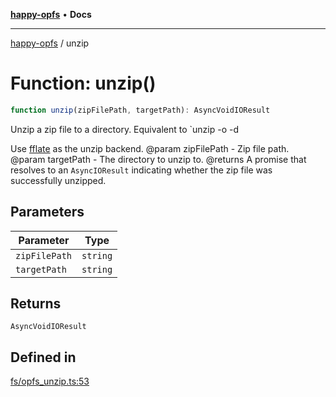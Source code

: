 [**happy-opfs**](../README.md) • **Docs**

***

[happy-opfs](../README.md) / unzip

# Function: unzip()

```ts
function unzip(zipFilePath, targetPath): AsyncVoidIOResult
```

Unzip a zip file to a directory.
Equivalent to `unzip -o <zipFilePath> -d <targetPath>

Use [fflate](https://github.com/101arrowz/fflate) as the unzip backend.
@param zipFilePath - Zip file path.
@param targetPath - The directory to unzip to.
@returns A promise that resolves to an `AsyncIOResult` indicating whether the zip file was successfully unzipped.

## Parameters

| Parameter | Type |
| ------ | ------ |
| `zipFilePath` | `string` |
| `targetPath` | `string` |

## Returns

`AsyncVoidIOResult`

## Defined in

[fs/opfs\_unzip.ts:53](https://github.com/JiangJie/happy-opfs/blob/a6314c4612c605f77895adcb9d6d91abcaafaa7d/src/fs/opfs_unzip.ts#L53)
